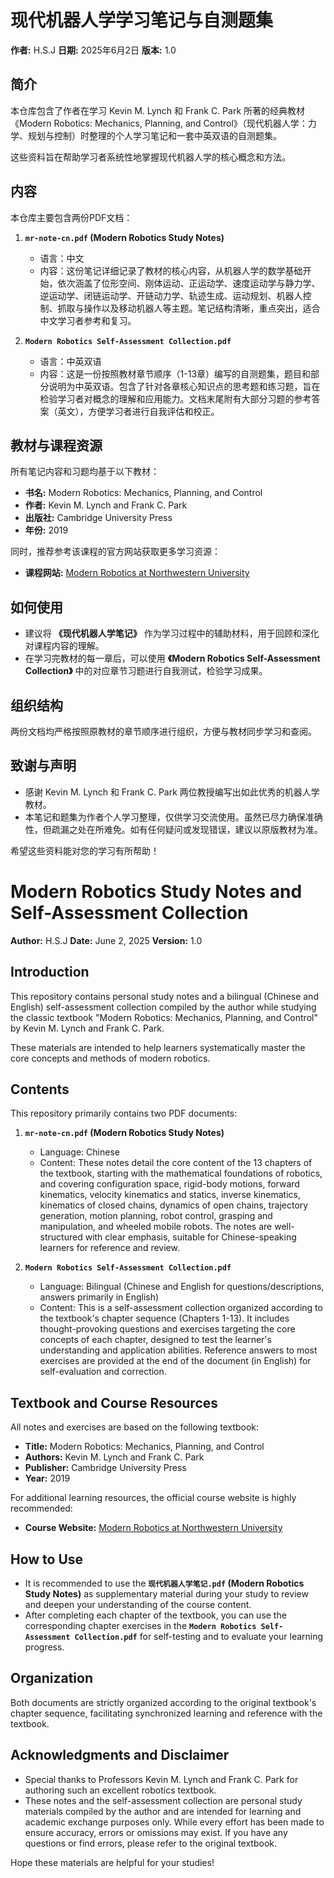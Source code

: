 # 现代机器人学学习笔记与自测题集

**作者:** H.S.J
**日期:** 2025年6月2日
**版本:** 1.0

## 简介

本仓库包含了作者在学习 Kevin M. Lynch 和 Frank C. Park 所著的经典教材《Modern Robotics: Mechanics, Planning, and Control》（现代机器人学：力学、规划与控制）时整理的个人学习笔记和一套中英双语的自测题集。

这些资料旨在帮助学习者系统性地掌握现代机器人学的核心概念和方法。

## 内容

本仓库主要包含两份PDF文档：

1.  **`mr-note-cn.pdf` (Modern Robotics Study Notes)**
    *   语言：中文
    *   内容：这份笔记详细记录了教材的核心内容，从机器人学的数学基础开始，依次涵盖了位形空间、刚体运动、正运动学、速度运动学与静力学、逆运动学、闭链运动学、开链动力学、轨迹生成、运动规划、机器人控制、抓取与操作以及移动机器人等主题。笔记结构清晰，重点突出，适合中文学习者参考和复习。

2.  **`Modern Robotics Self-Assessment Collection.pdf`**
    *   语言：中英双语
    *   内容：这是一份按照教材章节顺序（1-13章）编写的自测题集，题目和部分说明为中英双语。包含了针对各章核心知识点的思考题和练习题，旨在检验学习者对概念的理解和应用能力。文档末尾附有大部分习题的参考答案（英文），方便学习者进行自我评估和校正。

## 教材与课程资源

所有笔记内容和习题均基于以下教材：

*   **书名:** Modern Robotics: Mechanics, Planning, and Control
*   **作者:** Kevin M. Lynch and Frank C. Park
*   **出版社:** Cambridge University Press
*   **年份:** 2019

同时，推荐参考该课程的官方网站获取更多学习资源：
*   **课程网站:** [Modern Robotics at Northwestern University](https://hades.mech.northwestern.edu/index.php/Modern_Robotics)

## 如何使用

*   建议将 **《现代机器人学笔记》** 作为学习过程中的辅助材料，用于回顾和深化对课程内容的理解。
*   在学习完教材的每一章后，可以使用 **《Modern Robotics Self-Assessment Collection》** 中的对应章节习题进行自我测试，检验学习成果。

## 组织结构

两份文档均严格按照原教材的章节顺序进行组织，方便与教材同步学习和查阅。

## 致谢与声明

*   感谢 Kevin M. Lynch 和 Frank C. Park 两位教授编写出如此优秀的机器人学教材。
*   本笔记和题集为作者个人学习整理，仅供学习交流使用。虽然已尽力确保准确性，但疏漏之处在所难免。如有任何疑问或发现错误，建议以原版教材为准。

希望这些资料能对您的学习有所帮助！

# Modern Robotics Study Notes and Self-Assessment Collection

**Author:** H.S.J
**Date:** June 2, 2025
**Version:** 1.0

## Introduction

This repository contains personal study notes and a bilingual (Chinese and English) self-assessment collection compiled by the author while studying the classic textbook "Modern Robotics: Mechanics, Planning, and Control" by Kevin M. Lynch and Frank C. Park.

These materials are intended to help learners systematically master the core concepts and methods of modern robotics.

## Contents

This repository primarily contains two PDF documents:

1.  **`mr-note-cn.pdf` (Modern Robotics Study Notes)**
    *   Language: Chinese
    *   Content: These notes detail the core content of the 13 chapters of the textbook, starting with the mathematical foundations of robotics, and covering configuration space, rigid-body motions, forward kinematics, velocity kinematics and statics, inverse kinematics, kinematics of closed chains, dynamics of open chains, trajectory generation, motion planning, robot control, grasping and manipulation, and wheeled mobile robots. The notes are well-structured with clear emphasis, suitable for Chinese-speaking learners for reference and review.

2.  **`Modern Robotics Self-Assessment Collection.pdf`**
    *   Language: Bilingual (Chinese and English for questions/descriptions, answers primarily in English)
    *   Content: This is a self-assessment collection organized according to the textbook's chapter sequence (Chapters 1-13). It includes thought-provoking questions and exercises targeting the core concepts of each chapter, designed to test the learner's understanding and application abilities. Reference answers to most exercises are provided at the end of the document (in English) for self-evaluation and correction.

## Textbook and Course Resources

All notes and exercises are based on the following textbook:

*   **Title:** Modern Robotics: Mechanics, Planning, and Control
*   **Authors:** Kevin M. Lynch and Frank C. Park
*   **Publisher:** Cambridge University Press
*   **Year:** 2019

For additional learning resources, the official course website is highly recommended:
*   **Course Website:** [Modern Robotics at Northwestern University](https://hades.mech.northwestern.edu/index.php/Modern_Robotics)

## How to Use

*   It is recommended to use the **`现代机器人学笔记.pdf` (Modern Robotics Study Notes)** as supplementary material during your study to review and deepen your understanding of the course content.
*   After completing each chapter of the textbook, you can use the corresponding chapter exercises in the **`Modern Robotics Self-Assessment Collection.pdf`** for self-testing and to evaluate your learning progress.

## Organization

Both documents are strictly organized according to the original textbook's chapter sequence, facilitating synchronized learning and reference with the textbook.

## Acknowledgments and Disclaimer

*   Special thanks to Professors Kevin M. Lynch and Frank C. Park for authoring such an excellent robotics textbook.
*   These notes and the self-assessment collection are personal study materials compiled by the author and are intended for learning and academic exchange purposes only. While every effort has been made to ensure accuracy, errors or omissions may exist. If you have any questions or find errors, please refer to the original textbook.

Hope these materials are helpful for your studies!
